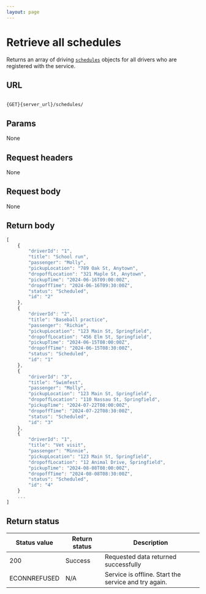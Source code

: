 ```yaml
---
layout: page
---
```

# Retrieve all schedules

Returns an array of driving [`schedules`](schedules) objects for all drivers who are registered with the service.

## URL

```shell

{GET}{server_url}/schedules/
```

## Params

None

## Request headers

None

## Request body

None

## Return body

```js
[
    {
        "driverId": "1",
        "title": "School run",
        "passenger": "Molly",
        "pickupLocation": "789 Oak St, Anytown",
        "dropoffLocation": "321 Maple St, Anytown",
        "pickupTime": "2024-06-16T09:00:00Z",
        "dropoffTime": "2024-06-16T09:30:00Z",
        "status": "Scheduled",
        "id": "2"
    },
    {
        "driverId": "2",
        "title": "Baseball practice",
        "passenger": "Richie",
        "pickupLocation": "123 Main St, Springfield",
        "dropoffLocation": "456 Elm St, Springfield",
        "pickupTime": "2024-06-15T08:00:00Z",
        "dropoffTime": "2024-06-15T08:30:00Z",
        "status": "Scheduled",
        "id": "1"
    },
    {
        "driverId": "3",
        "title": "Swimfest",
        "passenger": "Molly",
        "pickupLocation": "123 Main St, Springfield",
        "dropoffLocation": "110 Nassau St, Springfield",
        "pickupTime": "2024-07-22T08:00:00Z",
        "dropoffTime": "2024-07-22T08:30:00Z",
        "status": "Scheduled",
        "id": "3"
    },
    {
        "driverId": "1",
        "title": "Vet visit",
        "passenger": "Minnie",
        "pickupLocation": "123 Main St, Springfield",
        "dropoffLocation": "12 Animal Drive, Springfield",
        "pickupTime": "2024-08-08T08:00:00Z",
        "dropoffTime": "2024-08-08T08:30:00Z",
        "status": "Scheduled",
        "id": "4"
    }
    ...
]
```

## Return status

| Status value | Return status | Description |
| ------------- | ----------- | ----------- |
| 200 | Success | Requested data returned successfully |
|  ECONNREFUSED | N/A | Service is offline. Start the service and try again. |

